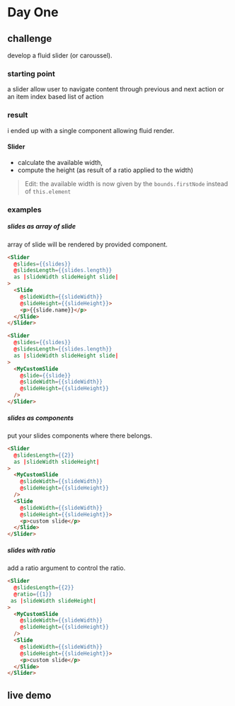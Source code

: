# Day One


## challenge

develop a fluid slider (or caroussel).


### starting point

a slider allow user to navigate content through previous and next action or an item index based list of action

### result

i ended up with a single component allowing fluid render.

#### Slider
- calculate the available width,
- compute the height (as result of a ratio applied to the width)

> Edit: the available width is now given by the `bounds.firstNode` instead of `this.element`

### examples


##### slides as array of slide

array of slide will be rendered by provided component.

```html
<Slider
  @slides={{slides}}
  @slidesLength={{slides.length}}
  as |slideWidth slideHeight slide|
>
  <Slide
    @slideWidth={{slideWidth}} 
    @slideHeight={{slideHeight}}>
    <p>{{slide.name}}</p>
  </Slide>
</Slider>
```

```html
<Slider
  @slides={{slides}}
  @slidesLength={{slides.length}}
  as |slideWidth slideHeight slide|
>
  <MyCustomSlide
    @slide={{slide}}
    @slideWidth={{slideWidth}}
    @slideHeight={{slideHeight}}
  />
</Slider>
```


##### slides as components

put your slides components where there belongs.

```html
<Slider
  @slidesLength={{2}}
  as |slideWidth slideHeight|
>
  <MyCustomSlide
    @slideWidth={{slideWidth}}
    @slideHeight={{slideHeight}}
  />
  <Slide
    @slideWidth={{slideWidth}}
    @slideHeight={{slideHeight}}>
    <p>custom slide</p>
  </Slide>
</Slider>
```


##### slides with ratio

add a ratio argument to control the ratio.

```html
<Slider
  @slidesLength={{2}}
  @ratio={{1}}
 as |slideWidth slideHeight|
>  
  <MyCustomSlide
    @slideWidth={{slideWidth}}
    @slideHeight={{slideHeight}}
  />
  <Slide
    @slideWidth={{slideWidth}}
    @slideHeight={{slideHeight}}>
    <p>custom slide</p>
  </Slide>
</Slider>
```

## live demo
